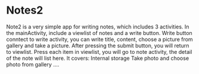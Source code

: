 # Notes2
Note2 is a very simple app for writing notes, which includes 3 activities. In the mainActivity, include a viewlist of notes and a write button. 
Write button conntect to write activity, you can write title, content, choose a picture from gallery and take a picture. After pressing the submit button, 
you will return to viewlist. Press each item in viewlist, you will go to note activity, the detail of the note will list here.
It covers:
Internal storage
Take photo and choose photo from gallery
....
